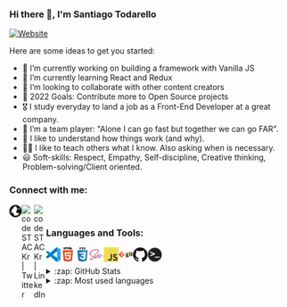 ### Hi there 👋, I'm Santiago Todarello

[![Website](https://img.shields.io/website?label=santtier.github.io&style=for-the-badge&url=https%3A%2F%2Fcodestackr.com)](https://santtier.github.io)

Here are some ideas to get you started:

- 🔭 I’m currently working on building a framework with Vanilla JS
- 🌱 I’m currently learning React and Redux
- 👯 I’m looking to collaborate with other content creators
- 🥅 2022 Goals: Contribute more to Open Source projects
- 🎖️ I study everyday to land a job as a Front-End Developer at a great company.
- 🤝 I’m a team player: "Alone I can go fast but together we can go FAR".
- 🤔 I like to understand how things work (and why).
- 👨‍🏫	I like to teach others what I know. Also asking when is necessary.
- 😃 Soft-skills: Respect, Empathy, Self-discipline, Creative thinking, Problem-solving/Client oriented.

### Connect with me:

[<img align="left" alt="codeSTACKr.com" width="22px" src="https://raw.githubusercontent.com/iconic/open-iconic/master/svg/globe.svg" />][website]
[<img align="left" alt="codeSTACKr | Twitter" width="22px" src="https://cdn.jsdelivr.net/npm/simple-icons@v3/icons/twitter.svg" />][twitter]
[<img align="left" alt="codeSTACKr | LinkedIn" width="22px" src="https://cdn.jsdelivr.net/npm/simple-icons@v3/icons/linkedin.svg" />][linkedin]

<br />

### Languages and Tools:

<img align="left" alt="Visual Studio Code" width="26px" src="https://raw.githubusercontent.com/github/explore/80688e429a7d4ef2fca1e82350fe8e3517d3494d/topics/visual-studio-code/visual-studio-code.png" />
<img align="left" alt="HTML5" width="26px" src="https://raw.githubusercontent.com/github/explore/80688e429a7d4ef2fca1e82350fe8e3517d3494d/topics/html/html.png" />
<img align="left" alt="CSS3" width="26px" src="https://raw.githubusercontent.com/github/explore/80688e429a7d4ef2fca1e82350fe8e3517d3494d/topics/css/css.png" />
<img align="left" alt="Sass" width="26px" src="https://raw.githubusercontent.com/github/explore/80688e429a7d4ef2fca1e82350fe8e3517d3494d/topics/sass/sass.png" />
<img align="left" alt="JavaScript" width="26px" src="https://raw.githubusercontent.com/github/explore/80688e429a7d4ef2fca1e82350fe8e3517d3494d/topics/javascript/javascript.png" />
<img align="left" alt="Git" width="26px" src="https://raw.githubusercontent.com/github/explore/80688e429a7d4ef2fca1e82350fe8e3517d3494d/topics/git/git.png" />
<img align="left" alt="GitHub" width="26px" src="https://raw.githubusercontent.com/github/explore/78df643247d429f6cc873026c0622819ad797942/topics/github/github.png" />
<img align="left" alt="Terminal" width="26px" src="https://raw.githubusercontent.com/github/explore/80688e429a7d4ef2fca1e82350fe8e3517d3494d/topics/terminal/terminal.png" />

<br />
<br />

<details>
  <summary>:zap: GitHub Stats</summary>

  <img align="left" alt="codeSTACKr's GitHub Stats" src="https://github-readme-stats.vercel.app/api?username=santtier&show_icons=true&hide_border=true" />

</details>

<details>
  <summary>:zap: Most used languages</summary>

  <img align="left" alt="codeSTACKr's GitHub Stats" src="https://github-readme-stats.vercel.app/api/top-langs/?username=santtier&theme=react&layout=compact" />

</details>

[website]: https://santtier.github.io
[twitter]: https://twitter.com/sanntier
[linkedin]: https://www.linkedin.com/in/santiago-todarello-b22443206/
